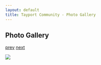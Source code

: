 ```yaml
---
layout: default
title: Tayport Community - Photo Gallery
---
```

## Photo Gallery

[prev](http://tayport.org.uk/photo/287) [next](http://tayport.org.uk/photo/289)

![ ](http://tayport.org.uk/media/288.jpg " ")

